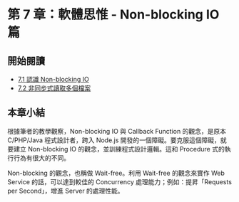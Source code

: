 # 第 7 章：軟體思惟 - Non-blocking IO 篇

## 開始閱讀

 * [7.1 認識 Non-blocking IO](1-nonblocking-io.md)
 * [7.2 非同步式讀取多個檔案](2-readfile-async.md)

## 本章小結

根據筆者的教學觀察，Non-blocking IO 與 Callback Function 的觀念，是原本 C/PHP/Java 程式設計者，跨入 Node.js 開發的一個障礙。要克服這個障礙，就要建立 Non-blocking IO 的觀念，並訓練程式設計邏輯。這和 Procedure 式的執行行為有很大的不同。

Non-blocking 的觀念，也稱做 Wait-free。利用 Wait-free 的觀念來實作 Web Service 的話，可以達到較佳的 Concurrency 處理能力；例如：提昇「Requests per Second」，增進 Server 的處理性能。

